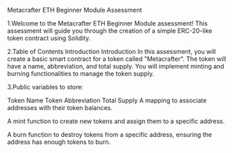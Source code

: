 Metacrafter ETH Beginner Module Assessment


1.Welcome to the Metacrafter ETH Beginner Module assessment! This assessment will guide you through the creation of a simple ERC-20-like token contract using Solidity.

2.Table of Contents
Introduction
Introduction
In this assessment, you will create a basic smart contract for a token called "Metacrafter". The token will have a name, abbreviation, and total supply. You will implement minting and burning functionalities to manage the token supply.

3.Public variables to store:

Token Name
Token Abbreviation
Total Supply
A mapping to associate addresses with their token balances.

A mint function to create new tokens and assign them to a specific address.

A burn function to destroy tokens from a specific address, ensuring the address has enough tokens to burn.
